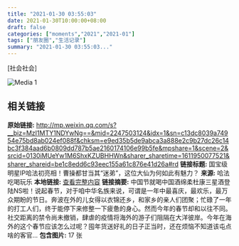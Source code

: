 ```yaml
---
title: "2021-01-30 03:55:03"
date: 2021-01-30T10:00:00+08:00
draft: false
categories: ["moments","2021","2021-01"]
tags: ["朋友圈","生活记录"]
summary: "2021-01-30 03:55:03..."
---
```


[社会社会]

![Media 1](/Moments/photos/2021-01-30/202101300355030.jpg)

## 相关链接

**原始链接:** http://mp.weixin.qq.com/s?__biz=MzI1MTY1NDYwNg==&mid=2247503124&idx=1&sn=c13dc8039a74954e75bd8ab024ef088f&chksm=e9ed35b5de9abca3a888e2c9b27dc26c14bc3f384aad6b0809dd787b5ae2160174106e99b5fe&mpshare=1&scene=2&srcid=0130iMUeYw1M6ShxKZUBHHWn&sharer_sharetime=1611950077521&sharer_shareid=be1c8edd6c93eec155a61c876e41d26a#rd
**链接标题:** 国宝级明星IP哈法初亮相！曹操都甘当其“迷弟”，这位大仙为何如此有魅力？
**来源:** 哈法吃喝玩乐
**本地链接:** [查看完整内容](/link_content/2021/01/2021-01-30/link_content/)
**链接摘要:** 中国节就喝中国酒绵柔杜康三星酒登陆NS啦！说起春节，对于咱中华名族来说，可谓是一年中最喜庆，最欢乐，最万众期盼的节日。奔波在外的儿女得以衣锦还乡，和家乡的亲人们团聚；忙碌了一年的打工人们，终于能停下来修整一下疲惫的身心。然而今年的春节却和以往不同。社交距离的禁令尚未撤销，肆虐的疫情将海外的游子们阻隔在大洋彼岸。今年在海外的这个春节应该怎么过呢？囤年货送好礼的日子正当时，还在烦恼不知道该屯点啥的客官...
**包含图片:** 17 张

